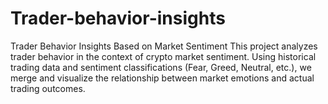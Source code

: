 # Trader-behavior-insights
Trader Behavior Insights Based on Market Sentiment  This project analyzes trader behavior in the context of crypto market sentiment. Using historical trading data and sentiment classifications (Fear, Greed, Neutral, etc.), we merge and visualize the relationship between market emotions and actual trading outcomes. 
